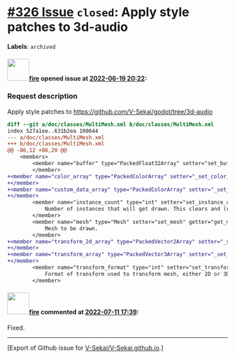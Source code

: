 # [\#326 Issue](https://github.com/V-Sekai/V-Sekai.github.io/issues/326) `closed`: Apply style patches to 3d-audio
**Labels**: `archived`


#### <img src="https://avatars.githubusercontent.com/u/32321?u=c2e06a3d2b49a467aa907e54aa259516440267cc&v=4" width="50">[fire](https://github.com/fire) opened issue at [2022-06-19 20:22](https://github.com/V-Sekai/V-Sekai.github.io/issues/326):

### Request description

Apply style patches to https://github.com/V-Sekai/godot/tree/3d-audio
```patch
diff --git a/doc/classes/MultiMesh.xml b/doc/classes/MultiMesh.xml
index 527a1ee..631b2ea 100644
--- a/doc/classes/MultiMesh.xml
+++ b/doc/classes/MultiMesh.xml
@@ -86,12 +86,20 @@
 	<members>
 		<member name="buffer" type="PackedFloat32Array" setter="set_buffer" getter="get_buffer" default="PackedFloat32Array()">
 		</member>
+<member name="color_array" type="PackedColorArray" setter="_set_color_array" getter="_get_color_array">
+</member>
+<member name="custom_data_array" type="PackedColorArray" setter="_set_custom_data_array" getter="_get_custom_data_array">
+</member>
 		<member name="instance_count" type="int" setter="set_instance_count" getter="get_instance_count" default="0">
 			Number of instances that will get drawn. This clears and (re)sizes the buffers. By default, all instances are drawn but you can limit this with [member visible_instance_count].
 		</member>
 		<member name="mesh" type="Mesh" setter="set_mesh" getter="get_mesh">
 			Mesh to be drawn.
 		</member>
+<member name="transform_2d_array" type="PackedVector2Array" setter="_set_transform_2d_array" getter="_get_transform_2d_array">
+</member>
+<member name="transform_array" type="PackedVector3Array" setter="_set_transform_array" getter="_get_transform_array">
+</member>
 		<member name="transform_format" type="int" setter="set_transform_format" getter="get_transform_format" enum="MultiMesh.TransformFormat" default="0">
 			Format of transform used to transform mesh, either 2D or 3D.
 		</member>
```

#### <img src="https://avatars.githubusercontent.com/u/32321?u=c2e06a3d2b49a467aa907e54aa259516440267cc&v=4" width="50">[fire](https://github.com/fire) commented at [2022-07-11 17:39](https://github.com/V-Sekai/V-Sekai.github.io/issues/326#issuecomment-1180685998):

Fixed.


-------------------------------------------------------------------------------



[Export of Github issue for [V-Sekai/V-Sekai.github.io](https://github.com/V-Sekai/V-Sekai.github.io).]
